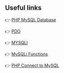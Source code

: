 ## Useful links

:point_right: [PHP MySQL Database](https://www.w3schools.com/php/php_mysql_intro.asp)

:point_right: [PDO](https://www.php.net/manual/en/book.pdo.php)

:point_right: [MYSQLI](https://www.php.net/manual/pt_BR/book.mysqli.php)

:point_right: [MySQLi Functions](https://www.w3schools.com/php/php_ref_mysqli.asp)

:point_right: [PHP Connect to MySQL](https://www.w3schools.com/php/php_mysql_connect.asp)
